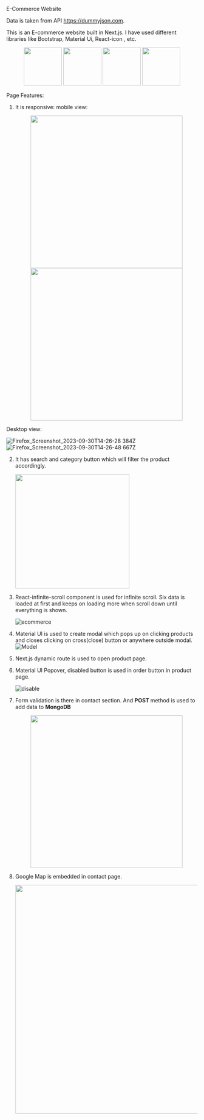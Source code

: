 E-Commerce Website

Data is taken from API https://dummyjson.com.

This is an E-commerce website built in Next.js. I have used different libraries like Bootstrap, Material Ui, React-icon , etc.
   <p align="center">
      <img src="https://github.com/Magar0/E-commerce-in-Nextjs/assets/35245789/73775036-2786-4381-afb2-ec09dc7f678b" width="100" height="100">
      <img src="https://github.com/Magar0/E-commerce-in-Nextjs/assets/35245789/af4a0e1f-10f0-41ea-9367-12be88c3a09a" width="100" height="100">
      <img src="https://github.com/Magar0/E-commerce-in-Nextjs/assets/35245789/05b0a6e9-6c4d-4700-83fe-4bc9663051a0" width="100" height="100">
      <img src="https://github.com/Magar0/E-commerce-in-Nextjs/assets/35245789/6e5c56f4-6d3e-4a25-8ad7-705ae4652371" width="100" height="100">
   </p>


Page Features:

1. It is responsive:
   mobile view:
      <p align="center">
         <img src="https://github.com/Magar0/E-commerce-in-Nextjs/assets/35245789/0c2f2935-54d2-4012-aaa3-92591d8d08f6" height="400">
         <img src="https://github.com/Magar0/E-commerce-in-Nextjs/assets/35245789/f2aa9ebc-1eb8-464f-8a30-25fcbc21dfa6" height="400">
      </p>

Desktop view:

   ![Firefox_Screenshot_2023-09-30T14-26-28 384Z](https://github.com/Magar0/E-commerce-in-Nextjs/assets/35245789/62a50365-1995-45b4-935a-5c871d045bcb)
   ![Firefox_Screenshot_2023-09-30T14-26-48 667Z](https://github.com/Magar0/E-commerce-in-Nextjs/assets/35245789/09dd297c-0e5a-4fd3-8638-128416b5ff8a)


2. It has search and category button which will filter the product accordingly.
   <p>   
      <img src="https://github.com/Magar0/E-commerce-in-Nextjs/assets/35245789/55e1ca87-4b80-475d-b509-ec6e9d91ee86" height="300">
   </p>
   

3. React-infinite-scroll component is used for infinite scroll. Six data is loaded at first and keeps on loading more when scroll down until everything is shown.
   
      ![ecommerce](https://github.com/Magar0/E-commerce-in-Nextjs/assets/35245789/2058407e-8903-4f08-aa9b-3bddee37f1ab)



5. Material UI is used to create modal which pops up on clicking products and closes clicking on cross(close) button or anywhere outside modal.
      ![Model](https://github.com/Magar0/E-commerce-in-Nextjs/assets/35245789/de0c4a5c-f128-4714-8bbf-aec8822e8f29)


6. Next.js dynamic route is used to open product page.
   

7. Material UI Popover, disabled button is used in order button in product page.
   
      ![disable](https://github.com/Magar0/E-commerce-in-Nextjs/assets/35245789/28e17114-04b5-4d24-80aa-a7cdf3020351)


9. Form validation is there in contact section. And <strong> POST </strong> method is used to add data to <strong> MongoDB </strong>
   <p align="center">
      <img src="https://github.com/Magar0/E-commerce-in-Nextjs/assets/35245789/d638f091-02d3-4977-bbf8-d6a25c0eaf76" height="400">
   </p>
   

10. Google Map is embedded in contact page.
    <p align="center">
      <img src="https://github.com/Magar0/E-commerce-in-Nextjs/assets/35245789/08cd144f-b5c3-483c-aff5-9445912fb21a" width="600">
    </p>

